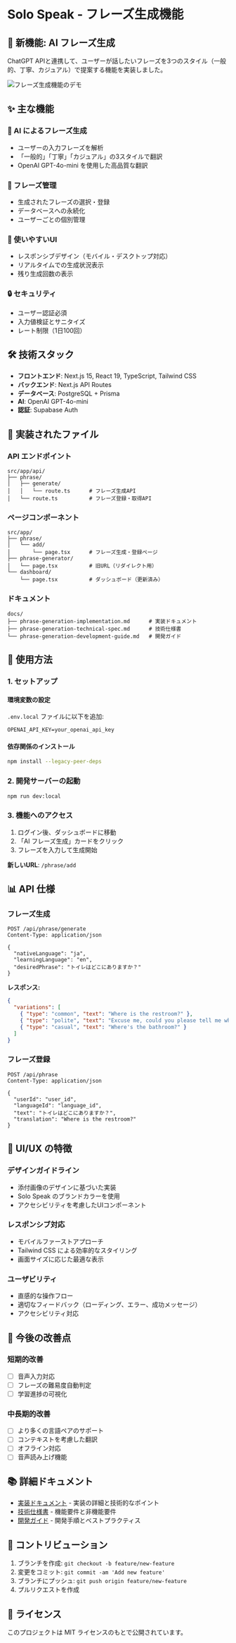 # Solo Speak - フレーズ生成機能

## 🚀 新機能: AI フレーズ生成

ChatGPT APIと連携して、ユーザーが話したいフレーズを3つのスタイル（一般的、丁寧、カジュアル）で提案する機能を実装しました。

![フレーズ生成機能のデモ](docs/demo-screenshot.png)

## ✨ 主な機能

### 🤖 AI によるフレーズ生成
- ユーザーの入力フレーズを解析
- 「一般的」「丁寧」「カジュアル」の3スタイルで翻訳
- OpenAI GPT-4o-mini を使用した高品質な翻訳

### 📝 フレーズ管理
- 生成されたフレーズの選択・登録
- データベースへの永続化
- ユーザーごとの個別管理

### 🎯 使いやすいUI
- レスポンシブデザイン（モバイル・デスクトップ対応）
- リアルタイムでの生成状況表示
- 残り生成回数の表示

### 🔒 セキュリティ
- ユーザー認証必須
- 入力値検証とサニタイズ
- レート制限（1日100回）

## 🛠️ 技術スタック

- **フロントエンド**: Next.js 15, React 19, TypeScript, Tailwind CSS
- **バックエンド**: Next.js API Routes
- **データベース**: PostgreSQL + Prisma
- **AI**: OpenAI GPT-4o-mini
- **認証**: Supabase Auth

## 📁 実装されたファイル

### API エンドポイント
```
src/app/api/
├── phrase/
│   ├── generate/
│   │   └── route.ts      # フレーズ生成API
│   └── route.ts          # フレーズ登録・取得API
```

### ページコンポーネント
```
src/app/
├── phrase/
│   └── add/
│       └── page.tsx      # フレーズ生成・登録ページ
├── phrase-generator/
│   └── page.tsx          # 旧URL（リダイレクト用）
└── dashboard/
    └── page.tsx          # ダッシュボード（更新済み）
```

### ドキュメント
```
docs/
├── phrase-generation-implementation.md      # 実装ドキュメント
├── phrase-generation-technical-spec.md      # 技術仕様書
└── phrase-generation-development-guide.md   # 開発ガイド
```

## 🚀 使用方法

### 1. セットアップ

#### 環境変数の設定
`.env.local` ファイルに以下を追加:
```env
OPENAI_API_KEY=your_openai_api_key
```

#### 依存関係のインストール
```bash
npm install --legacy-peer-deps
```

### 2. 開発サーバーの起動
```bash
npm run dev:local
```

### 3. 機能へのアクセス
1. ログイン後、ダッシュボードに移動
2. 「AI フレーズ生成」カードをクリック
3. フレーズを入力して生成開始

**新しいURL**: `/phrase/add`

## 📊 API 仕様

### フレーズ生成
```http
POST /api/phrase/generate
Content-Type: application/json

{
  "nativeLanguage": "ja",
  "learningLanguage": "en",
  "desiredPhrase": "トイレはどこにありますか？"
}
```

**レスポンス:**
```json
{
  "variations": [
    { "type": "common", "text": "Where is the restroom?" },
    { "type": "polite", "text": "Excuse me, could you please tell me where the restroom is?" },
    { "type": "casual", "text": "Where's the bathroom?" }
  ]
}
```

### フレーズ登録
```http
POST /api/phrase
Content-Type: application/json

{
  "userId": "user_id",
  "languageId": "language_id",
  "text": "トイレはどこにありますか？",
  "translation": "Where is the restroom?"
}
```

## 🎨 UI/UX の特徴

### デザインガイドライン
- 添付画像のデザインに基づいた実装
- Solo Speak のブランドカラーを使用
- アクセシビリティを考慮したUIコンポーネント

### レスポンシブ対応
- モバイルファーストアプローチ
- Tailwind CSS による効率的なスタイリング
- 画面サイズに応じた最適な表示

### ユーザビリティ
- 直感的な操作フロー
- 適切なフィードバック（ローディング、エラー、成功メッセージ）
- アクセシビリティ対応

## 🔧 今後の改善点

### 短期的改善
- [ ] 音声入力対応
- [ ] フレーズの難易度自動判定
- [ ] 学習進捗の可視化

### 中長期的改善
- [ ] より多くの言語ペアのサポート
- [ ] コンテキストを考慮した翻訳
- [ ] オフライン対応
- [ ] 音声読み上げ機能

## 📚 詳細ドキュメント

- [実装ドキュメント](docs/phrase-generation-implementation.md) - 実装の詳細と技術的なポイント
- [技術仕様書](docs/phrase-generation-technical-spec.md) - 機能要件と非機能要件
- [開発ガイド](docs/phrase-generation-development-guide.md) - 開発手順とベストプラクティス

## 🤝 コントリビューション

1. ブランチを作成: `git checkout -b feature/new-feature`
2. 変更をコミット: `git commit -am 'Add new feature'`
3. ブランチにプッシュ: `git push origin feature/new-feature`
4. プルリクエストを作成

## 📄 ライセンス

このプロジェクトは MIT ライセンスのもとで公開されています。
